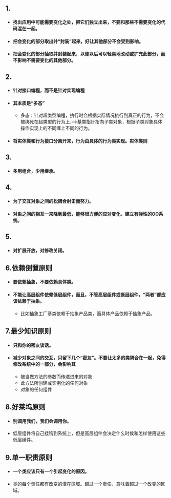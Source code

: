 
## 1. 
- #### 找出应用中可能需要变化之处，把它们独立出来，不要和那些不需要变化的代码混在一起。
- #### 把会变化的部分取出并“封装”起来，好让其他部分不会受到影响。
- #### 把会变化的部分抽取并封装起来，以便以后可以轻易地改动或扩充此部分，而不影响不需要变化的其他部分。

## 2. 
- #### 针对接口编程，而不是针对实现编程
- #### 其本质是“多态”
    - 多态：针对超类型编程，执行时会根据实际情况执行到真正的行为，不会被绑死在超类型的行为上.-->基类指针指向子类对象，根据子类对象具体操作实现上的不同缠上不同的行为。
- #### 将实体类和行为接口分离开来，行为由具体的行为类实现。实体类则

## 3.
- #### 多用组合，少用继承。

## 4.
- #### 为了交互对象之间的松耦合射击而努力。
- #### 对象之间的相互一来降到最低，能够很方便的应对变化，建立有弹性的OO系统。

## 5.
- #### 对扩展开放，对修改关闭。

## 6.依赖倒置原则
- #### 要依赖抽象，不要依赖具体类。
- #### 不能让高层组件依赖低层组件，而且，不管高层组件或低层组件，“两者”都应该依赖于抽象。
    - 比如抽象工厂基类依赖于抽象产品类，而具体产品依赖于抽象产品。

## 7.最少知识原则
- #### 只和你的密友谈话。
- #### 减少对象之间的交互，只留下几个“密友”。不要让太多的类耦合在一起，免得修改系统中的一部分，会影响其
    - 被当做方法的参数而传递进来的对象
    - 此方法所创建或实例化的任何对象
    - 对象的任何组件

## 8.好莱坞原则
- #### 别调用我们，我们会调用你。
- 低层组件将自己挂钩到系统上，但是高层组件会决定什么时候和怎样使用这些低层组件。

## 9.单一职责原则
- #### 一个类应该只有一个引起变化的原因。
- 类的每个责任都有改变的潜在区域。超过一个责任，意味着超过一个改变的区域。